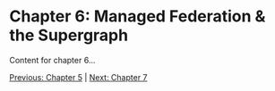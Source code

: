 # Chapter 6: Managed Federation & the Supergraph

Content for chapter 6...

[Previous: Chapter 5](Voyage-part-1-chapter-5.md) | [Next: Chapter 7](Voyage-part-1-chapter-6.md)
